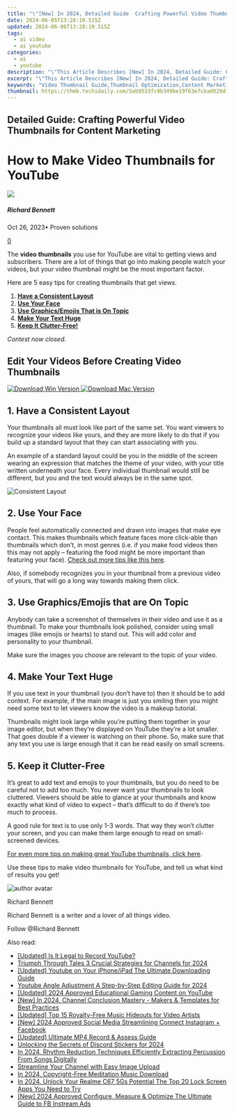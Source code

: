 ```yaml
---
title: "\"[New] In 2024, Detailed Guide  Crafting Powerful Video Thumbnails for Content Marketing\""
date: 2024-06-05T13:28:19.515Z
updated: 2024-06-06T13:28:19.515Z
tags:
  - ai video
  - ai youtube
categories:
  - ai
  - youtube
description: "\"This Article Describes [New] In 2024, Detailed Guide: Crafting Powerful Video Thumbnails for Content Marketing\""
excerpt: "\"This Article Describes [New] In 2024, Detailed Guide: Crafting Powerful Video Thumbnails for Content Marketing\""
keywords: "Video Thumbnail Guide,Thumbnail Optimization,Content Marketing Tips,SEO Video Frames,Engaging Video Thumbnails,Improve Video Traffic,Thumbnail Design Basics"
thumbnail: https://thmb.techidaily.com/5ab9533fc8b349be19f63e7cbad029dfd19e210f57907497c693bf48b201e0ff.jpg
---
```


## Detailed Guide: Crafting Powerful Video Thumbnails for Content Marketing

# How to Make Video Thumbnails for YouTube

![](https://images.wondershare.com/filmora/article-images/richard-bennett.jpg)

##### Richard Bennett

 Oct 26, 2023• Proven solutions

[0](#commentsBoxSeoTemplate)

The **video thumbnails** you use for YouTube are vital to getting views and subscribers. There are a lot of things that go into making people watch your videos, but your video thumbnail might be the most important factor.

Here are 5 easy tips for creating thumbnails that get views.

1. **[Have a Consistent Layout](#one)**
2. **[Use Your Face](#two)**
3. **[Use Graphics/Emojis That is On Topic](#three)**
4. **[Make Your Text Huge](#four)**
5. **[Keep It Clutter-Free!](#five)**

 _Contest now closed._

## Edit Your Videos Before Creating Video Thumbnails

[![Download Win Version](https://images.wondershare.com/filmora/guide/download-btn-win.jpg) ](https://tools.techidaily.com/wondershare/filmora/download/) [![Download Mac Version](https://images.wondershare.com/filmora/guide/download-btn-mac.jpg) ](https://tools.techidaily.com/wondershare/filmora/download/)

## 1\. Have a Consistent Layout

Your thumbnails all must look like part of the same set. You want viewers to recognize your videos like yours, and they are more likely to do that if you build up a standard layout that they can start associating with you.

An example of a standard layout could be you in the middle of the screen wearing an expression that matches the theme of your video, with your title written underneath your face. Every individual thumbnail would still be different, but you and the text would always be in the same spot.

![Consistent Layout](https://images.wondershare.com/filmora/article-images/consistent-layout.jpg)

## **2\. Use Your Face**

People feel automatically connected and drawn into images that make eye contact. This makes thumbnails which feature faces more click-able than thumbnails which don’t, in most genres (i.e. if you make food videos then this may not apply – featuring the food might be more important than featuring your face). [Check out more tips like this here](https://tools.techidaily.com/wondershare/filmora/download/).

Also, if somebody recognizes you in your thumbnail from a previous video of yours, that will go a long way towards making them click.

## 3\. Use Graphics/Emojis that are On Topic

Anybody can take a screenshot of themselves in their video and use it as a thumbnail. To make your thumbnails look polished, consider using small images (like emojis or hearts) to stand out. This will add color and personality to your thumbnail.

Make sure the images you choose are relevant to the topic of your video.

## 4\. Make Your Text Huge

If you use text in your thumbnail (you don’t have to) then it should be to add context. For example, if the main image is just you smiling then you might need some text to let viewers know the video is a makeup tutorial.

Thumbnails might look large while you’re putting them together in your image editor, but when they’re displayed on YouTube they’re a lot smaller. That goes double if a viewer is watching on their phone. So, make sure that any text you use is large enough that it can be read easily on small screens.

## 5\. Keep it Clutter-Free

It’s great to add text and emojis to your thumbnails, but you do need to be careful not to add too much. You never want your thumbnails to look cluttered. Viewers should be able to glance at your thumbnails and know exactly what kind of video to expect – that’s difficult to do if there’s too much to process.

A good rule for text is to use only 1-3 words. That way they won’t clutter your screen, and you can make them large enough to read on small-screened devices.

 [For even more tips on making great YouTube thumbnails, click here](https://tools.techidaily.com/wondershare/filmora/download/).

Use these tips to make video thumbnails for YouTube, and tell us what kind of results you get!

![author avatar](https://images.wondershare.com/filmora/article-images/richard-bennett.jpg)

Richard Bennett

Richard Bennett is a writer and a lover of all things video.

Follow @Richard Bennett

<span class="atpl-alsoreadstyle">Also read:</span>
<div><ul>
<li><a href="https://facebook-video-share.techidaily.com/updated-is-it-legal-to-record-youtube/"><u>[Updated] Is It Legal to Record YouTube?</u></a></li>
<li><a href="https://facebook-video-share.techidaily.com/triumph-through-tales-3-crucial-strategies-for-channels-for-2024/"><u>Triumph Through Tales  3 Crucial Strategies for Channels for 2024</u></a></li>
<li><a href="https://facebook-video-share.techidaily.com/updated-youtube-on-your-iphoneipad-the-ultimate-downloading-guide/"><u>[Updated] Youtube on Your iPhone/iPad  The Ultimate Downloading Guide</u></a></li>
<li><a href="https://facebook-video-share.techidaily.com/youtube-angle-adjustment-a-step-by-step-editing-guide-for-2024/"><u>Youtube Angle Adjustment  A Step-by-Step Editing Guide for 2024</u></a></li>
<li><a href="https://facebook-video-share.techidaily.com/updated-2024-approved-educational-gaming-content-on-youtube/"><u>[Updated] 2024 Approved  Educational Gaming Content on YouTube</u></a></li>
<li><a href="https://facebook-video-share.techidaily.com/new-in-2024-channel-conclusion-mastery-makers-and-templates-for-best-practices/"><u>[New] In 2024, Channel Conclusion Mastery - Makers & Templates for Best Practices</u></a></li>
<li><a href="https://facebook-video-share.techidaily.com/updated-top-15-royalty-free-music-hideouts-for-video-artists/"><u>[Updated] Top 15 Royalty-Free Music Hideouts for Video Artists</u></a></li>
<li><a href="https://instagram-clips.techidaily.com/new-2024-approved-social-media-streamlining-connect-instagram-plus-facebook/"><u>[New] 2024 Approved  Social Media Streamlining  Connect Instagram + Facebook</u></a></li>
<li><a href="https://screen-mirroring-recording.techidaily.com/updated-ultimate-mp4-record-and-assess-guide/"><u>[Updated] Ultimate MP4 Record & Assess Guide</u></a></li>
<li><a href="https://discord-videos.techidaily.com/unlocking-the-secrets-of-discord-stickers-for-2024/"><u>Unlocking the Secrets of Discord Stickers for 2024</u></a></li>
<li><a href="https://voice-adjusting.techidaily.com/in-2024-rhythm-reduction-techniques-efficiently-extracting-percussion-from-songs-digitally/"><u>In 2024, Rhythm Reduction Techniques Efficiently Extracting Percussion From Songs Digitally</u></a></li>
<li><a href="https://extra-hints.techidaily.com/streamline-your-channel-with-easy-image-upload/"><u>Streamline Your Channel with Easy Image Upload</u></a></li>
<li><a href="https://extra-tips.techidaily.com/in-2024-copyright-free-meditation-music-download/"><u>In 2024, Copyright-Free Meditation Music Download</u></a></li>
<li><a href="https://easy-unlock-android.techidaily.com/in-2024-unlock-your-realme-c67-5gs-potential-the-top-20-lock-screen-apps-you-need-to-try-by-drfone-android/"><u>In 2024, Unlock Your Realme C67 5Gs Potential The Top 20 Lock Screen Apps You Need to Try</u></a></li>
<li><a href="https://facebook-clips.techidaily.com/new-2024-approved-configure-measure-and-optimize-the-ultimate-guide-to-fb-instream-ads/"><u>[New] 2024 Approved  Configure, Measure & Optimize  The Ultimate Guide to FB Instream Ads</u></a></li>
</ul></div>

<ins class="adsbygoogle"
      style="display:block"
      data-ad-client="ca-pub-7571918770474297"
      data-ad-slot="8358498916"
      data-ad-format="auto"
      data-full-width-responsive="true"></ins>